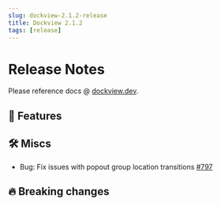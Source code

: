 ```yaml
---
slug: dockview-2.1.2-release
title: Dockview 2.1.2
tags: [release]
---
```


# Release Notes

Please reference docs @ [dockview.dev](https://dockview.dev).

## 🚀 Features

## 🛠 Miscs

- Bug: Fix issues with popout group location transitions [#797](https://github.com/mathuo/dockview/issues/797)

## 🔥 Breaking changes


